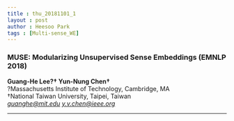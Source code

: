 ```yaml
---
title : thu_20181101_1
layout : post
author : Heesoo Park
tags : [Multi-sense_WE]
---
```


<h3>MUSE: Modularizing Unsupervised Sense Embeddings (EMNLP 2018)</h3>


<p>

<b>Guang-He Lee?† Yun-Nung Chen†</b><br/>
?Massachusetts Institute of Technology, Cambridge, MA<br/>
†National Taiwan University, Taipei, Taiwan<br/>
<em>guanghe@mit.edu y.v.chen@ieee.org</em>







</p>

<hr />
<p>
</p>
